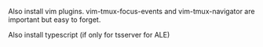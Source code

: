 Also install vim plugins. vim-tmux-focus-events and vim-tmux-navigator are important but easy to forget.

Also install typescript (if only for tsserver for ALE)
